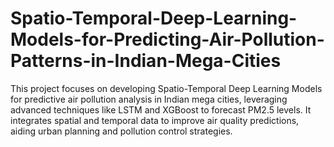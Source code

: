 # Spatio-Temporal-Deep-Learning-Models-for-Predicting-Air-Pollution-Patterns-in-Indian-Mega-Cities
This project focuses on developing Spatio-Temporal Deep Learning Models for predictive air pollution analysis in Indian mega cities, leveraging advanced techniques like LSTM and XGBoost to forecast PM2.5 levels. It integrates spatial and temporal data to improve air quality predictions, aiding urban planning and pollution control strategies.
